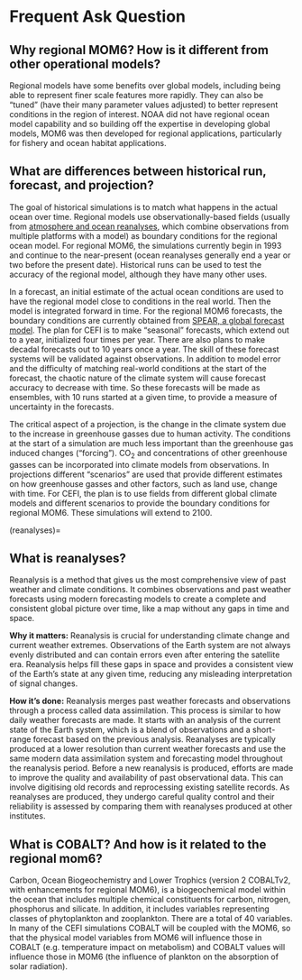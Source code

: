 Frequent Ask Question
===

## Why regional MOM6? How is it different from other operational models?
Regional models have some benefits over global models, including being able to represent finer scale features more rapidly. They can also be “tuned” (have their many parameter values adjusted) to better represent conditions in the region of interest. NOAA did not have regional ocean model capability and so building off the expertise in developing global models, MOM6 was then developed for regional applications, particularly for fishery and ocean habitat applications.

## What are differences between historical run, forecast, and projection?
The goal of historical simulations is to match what happens in the actual ocean over time. 
Regional models use observationally-based fields (usually from [atmosphere and ocean reanalyses](reanalyses), which combine observations from multiple platforms with a model) as boundary conditions for the regional ocean model. For regional MOM6, the simulations currently begin in 1993 and continue to the near-present (ocean reanalyses generally end a year or two before the present date). Historical runs can be used to test the accuracy of the regional model, although they have many other uses.

In a forecast, an initial estimate of the actual ocean conditions are used to have the regional model close to conditions in the real world.  Then the model is integrated forward in time. For the regional MOM6 forecasts, the boundary conditions are currently obtained from [SPEAR, a global forecast model](https://www.gfdl.noaa.gov/spear/).  The plan for CEFI is to make “seasonal” forecasts, which extend out to a year, initialized four times per year. There are also plans to make decadal forecasts out to 10 years once a year.  The skill of these forecast systems will be validated against observations. In addition to model error and the difficulty of matching real-world conditions at the start of the forecast, the chaotic nature of the climate system will cause forecast accuracy to decrease with time. So these forecasts will be made as ensembles, with 10 runs started at a given time, to provide a measure of uncertainty in the forecasts.

The critical aspect of a projection, is the change in the climate system due to the increase in greenhouse gasses due to human activity. The conditions at the start of a simulation are much less important than the greenhouse gas induced changes (“forcing”). CO<sub>2</sub> and concentrations of other greenhouse gasses can be incorporated into climate models from observations. In projections different “scenarios” are used that provide different estimates on how greenhouse gasses and other factors, such as land use, change with time. For CEFI, the plan is to use fields from different global climate models and different scenarios to provide the boundary conditions for regional MOM6. These simulations will extend to 2100.

(reanalyses)=
## What is reanalyses?
Reanalysis is a method that gives us the most comprehensive view of past weather and climate conditions. It combines observations and past weather forecasts using modern forecasting models to create a complete and consistent global picture over time, like a map without any gaps in time and space.

**Why it matters:** Reanalysis is crucial for understanding climate change and current weather extremes. Observations of the Earth system are not always evenly distributed and can contain errors even after entering the satellite era. Reanalysis helps fill these gaps in space and provides a consistent view of the Earth’s state at any given time, reducing any misleading interpretation of signal changes.

**How it’s done:** Reanalysis merges past weather forecasts and observations through a process called data assimilation. This process is similar to how daily weather forecasts are made. It starts with an analysis of the current state of the Earth system, which is a blend of observations and a short-range forecast based on the previous analysis. Reanalyses are typically produced at a lower resolution than current weather forecasts and use the same modern data assimilation system and forecasting model throughout the reanalysis period. Before a new reanalysis is produced, efforts are made to improve the quality and availability of past observational data. This can involve digitising old records and reprocessing existing satellite records. As reanalyses are produced, they undergo careful quality control and their reliability is assessed by comparing them with reanalyses produced at other institutes.


## What is COBALT? And how is it related to the regional mom6?
Carbon, Ocean Biogeochemistry and Lower Trophics (version 2 COBALTv2, with enhancements for regional MOM6), is a biogeochemical model within the ocean that includes multiple chemical constituents for carbon, nitrogen, phosphorus and silicate. In addition, it includes variables representing classes of phytoplankton and zooplankton. There are a total of 40 variables. In many of the CEFI simulations COBALT will be coupled with the MOM6, so that the physical model variables from MOM6 will influence those in COBALT (e.g. temperature impact on metabolism) and COBALT values will influence those in MOM6 (the influence of plankton on the absorption of solar radiation).

